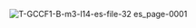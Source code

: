 ![T-GCCF1-B-m3-l14-es-file-32 es_page-0001](https://github.com/user-attachments/assets/40a27375-92cf-440a-a5ec-4a2999daaf5c)
